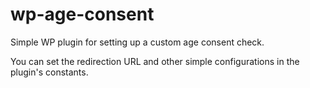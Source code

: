 # wp-age-consent
Simple WP plugin for setting up a custom age consent check.

You can set the redirection URL and other simple configurations in the plugin's constants.
